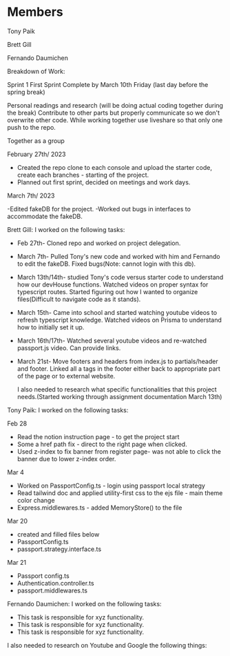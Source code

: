# Members

Tony Paik

Brett Gill

Fernando Daumichen

Breakdown of Work:

Sprint 1 First Sprint Complete by March 10th Friday (last day before the spring break)

Personal readings and research (will be doing actual coding together during the break)
Contribute to other parts but properly communicate so we don't overwrite other code. While working together use liveshare so that only one push to the repo.

Together as a group

February 27th/ 2023

- Created the repo clone to each console and upload the starter code, create each branches - starting of the project.
- Planned out first sprint, decided on meetings and work days.

March 7th/ 2023

-Edited fakeDB for the project.
-Worked out bugs in interfaces to accommodate the fakeDB.

Brett Gill: I worked on the following tasks:

- Feb 27th- Cloned repo and worked on project delegation.
- March 7th- Pulled Tony's new code and worked with him and Fernando to edit the fakeDB. Fixed bugs(Note: cannot login with this db).
- March 13th/14th- studied Tony's code versus starter code to understand how our devHouse functions. Watched videos on proper syntax for typescript routes. Started figuring out how I wanted to organize files(Difficult to navigate code as it stands).
- March 15th- Came into school and started watching youtube videos to refresh typescript knowledge. Watched videos on Prisma to understand how to initially set it up.
- March 16th/17th- Watched several youtube videos and re-watched passport.js video. Can provide links.
- March 21st- Move footers and headers from index.js to partials/header and footer. Linked all a tags in the footer either back to appropriate part of the page or to external website.

  I also needed to research what specific functionalities that this project needs.(Started working through assignment documentation March 13th)

Tony Paik: I worked on the following tasks:

Feb 28

- Read the notion instruction page - to get the project start
- Some a href path fix - direct to the right page when clicked.
- Used z-index to fix banner from register page- was not able to click the banner due to lower z-index order.

Mar 4

- Worked on PassportConfig.ts - login using passport local strategy
- Read tailwind doc and applied utility-first css to the ejs file - main theme color change
- Express.middlewares.ts - added MemoryStore() to the file

Mar 20

- created and filled files below
- PassportConfig.ts
- passport.strategy.interface.ts

Mar 21

- Passport config.ts
- Authentication.controller.ts
- passport.middlewares.ts

Fernando Daumichen: I worked on the following tasks:

- This task is responsible for xyz functionality.
- This task is responsible for xyz functionality.
- This task is responsible for xyz functionality.

I also needed to research on Youtube and Google the following things:
